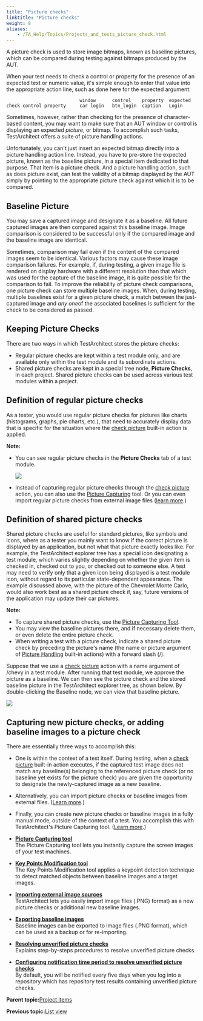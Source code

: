```yaml
--- 
title: "Picture checks"
linktitle: "Picture checks"
weight: 8
aliases: 
    - /TA_Help/Topics/Projects_and_tests_picture_check.html
---
```


A picture check is used to store image bitmaps, known as baseline pictures, which can be compared during testing against bitmaps produced by the AUT.

When your test needs to check a control or property for the presence of an expected text or numeric value, it's simple enough to enter that value into the appropriate action line, such as done here for the expected argument:

```
                           window      control    property  expected
check control property     car login   btn_login  caption   Login 
```

Sometimes, however, rather than checking for the presence of character-based content, you may want to make sure that an AUT window or control is displaying an expected *picture*, or bitmap. To accomplish such tasks, TestArchitect offers a suite of picture handling actions.

Unfortunately, you can't just insert an expected bitmap directly into a picture handling action line. Instead, you have to pre-store the expected picture, known as the baseline picture, in a special item dedicated to that purpose. That item is a picture check. And a picture handling action, such as does picture exist, can test the validity of a bitmap displayed by the AUT simply by pointing to the appropriate picture check against which it is to be compared.

## Baseline Picture

You may save a captured image and designate it as a baseline. All future captured images are then compared against this baseline image. Image comparison is considered to be successful only if the compared image and the baseline image are identical.

Sometimes, comparison may fail even if the content of the compared images seem to be identical. Various factors may cause these image comparison failures. For example, if, during testing, a given image file is rendered on display hardware with a different resolution than that which was used for the capture of the baseline image, it is quite possible for the comparison to fail. To improve the reliability of picture check comparisons, one picture check can store multiple baseline images. When, during testing, multiple baselines exist for a given picture check, a match between the just-captured image and *any one*of the associated baselines is sufficient for the check to be considered as passed.

## Keeping Picture Checks

There are two ways in which TestArchitect stores the picture checks:

-   Regular picture checks are kept within a test module only, and are available only within the test module and its subordinate actions.
-   Shared picture checks are kept in a special tree node, **Picture Checks**, in each project. Shared picture checks can be used across various test modules within a project.

## Definition of regular picture checks

As a tester, you would use regular picture checks for pictures like charts \(histograms, graphs, pie charts, etc.\), that need to accurately display data that is specific for the situation where the [check picture](/TA_Automation/Topics/bia_check_picture.html) built-in action is applied.

**Note:**

-   You can see regular picture checks in the **Picture Checks** tab of a test module.

    ![](/images//Images/bia_check_picture_aut_10.png)

-   Instead of capturing regular picture checks through the [check picture](/TA_Automation/Topics/bia_check_picture.html) action, you can also use the [Picture Capturing](Additional_features_image_capturing_tool.html) tool. Or you can even import regular picture checks from external image files \([learn more](ug_picture_checks_importing_images.html).\)

## Definition of shared picture checks

Shared picture checks are useful for standard pictures, like symbols and icons, where as a tester you mainly want to know if the correct picture is displayed by an application, but not what that picture exactly looks like. For example, the TestArchitect explorer tree has a special icon designating a test module, which varies slightly depending on whether the given item is checked in, checked out to you, or checked out to someone else. A test may need to verify only that a given icon being displayed is a test module icon, without regard to its particular state-dependent appearance. The example discussed above, with the picture of the Chevrolet Monte Carlo, would also work best as a shared picture check if, say, future versions of the application may update their car pictures.

**Note:**

-   To capture shared picture checks, use the [Picture Capturing Tool](Additional_features_image_capturing_tool.html).
-   You may view the baseline pictures there, and if necessary delete them, or even delete the entire picture check.
-   When writing a test with a picture check, indicate a shared picture check by preceding the picture's name \(the name or picture argument of [Picture Handling](/TA_Automation/Topics/bia_picture_handling.html) built-in actions\) with a forward slash \(/\).

Suppose that we use a [check picture](/TA_Automation/Topics/bia_check_picture.html) action with a name argument of /chevy in a test module. After running that test module, we approve the picture as a baseline. We can then see the picture check and the stored baseline picture in the TestArchitect explorer tree, as shown below. By double-clicking the Baseline node, we can view that baseline picture.

![](/images//Images/bia_check_picture_aut_11.png)

## Capturing new picture checks, or adding baseline images to a picture check

There are essentially three ways to accomplish this:

-   One is within the context of a test itself. During testing, when a [check picture](/TA_Automation/Topics/bia_check_picture.html) built-in action executes, if the captured test image does not match any baseline\(s\) belonging to the referenced picture check \(or no baseline yet exists for the picture check\) you are given the opportunity to designate the newly-captured image as a new baseline.
-   Alternatively, you can import picture checks or baseline images from external files. \([Learn more](ug_picture_checks_importing_images.html).\)
-   Finally, you can create new picture checks or baseline images in a fully manual mode, outside of the context of a test. You accomplish this with TestArchitect's Picture Capturing tool. \([Learn more](Additional_features_image_capturing_tool_capturing_saving.html).\)

-   **[Picture Capturing tool](/TA_Help/Topics/Additional_features_image_capturing_tool.html)**  
The Picture Capturing tool lets you instantly capture the screen images of your test machines.
-   **[Key Points Modification tool](/TA_Help/Topics/ug_Key_point_modify_tool.html)**  
The Key Points Modification tool applies a keypoint detection technique to detect matched objects between baseline images and a target images.
-   **[Importing external image sources](/TA_Help/Topics/ug_picture_checks_importing_images.html)**  
TestArchitect lets you easily import image files \(.PNG\) format\) as a new picture checks or additional new baseline images.
-   **[Exporting baseline images](/TA_Help/Topics/ug_picture_checks_exporting.html)**  
Baseline images can be exported to image files \(.PNG format\), which can be used as a backup or for re-importing.
-   **[Resolving unverified picture checks](/TA_Help/Topics/ug_Resolving_unverfied_picture_checks.html)**  
Explains step-by-steps procedures to resolve unverified picture checks.
-   **[Configuring notification time period to resolve unverified picture checks](/TA_Help/Topics/ug_configuring_notification_unverified_picture_checks.html)**  
By default, you will be notified every five days when you log into a repository which has repository test results containing unverified picture checks.

**Parent topic:**[Project items](/TA_Help/Topics/Project_items_def.html)

**Previous topic:**[List view](/TA_Help/Topics/Projects_and_tests_list_view.html)

